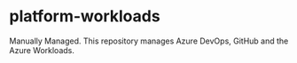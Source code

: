 # platform-workloads
Manually Managed. This repository manages Azure DevOps, GitHub and the Azure Workloads.
